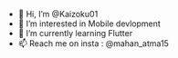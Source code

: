 - 👋 Hi, I’m @Kaizoku01
- 👀 I’m interested in Mobile devlopment
- 🌱 I’m currently learning Flutter
- 📫 Reach me on insta  : @mahan_atma15

<!---
Kaizoku01/Kaizoku01 is a ✨ special ✨ repository because its `README.md` (this file) appears on your GitHub profile.
You can click the Preview link to take a look at your changes.
----->
